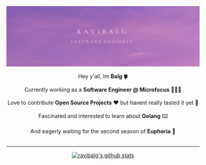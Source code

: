 ![Top Poster](https://raw.githubusercontent.com/ravibalg-aj/ravibalg-aj/master/balg_posterD.png)

<p align="center">
  Hey y'all, Im <b color="#ff0000">Balg 🍀</b> 
  <br>
  <br>
  Currently working as a <b>Software Engineer @ Microfocus</b> 👨🏻‍💻
  <br>
  <br>
  Love to contribute <b>Open Source Projects</b> ❤️ but havent really tasted it yet 😬
  <br>
  <br>
  Fascinated and interested to learn about <b>Golang</b> ⌨️
  <br>
  <br>
  And eagerly waiting for the second season of <b>Euphoria</b> 🌈
  <br>
  <br>
  <hr size="5"></hr>
  </p>
  <p align="center">
  <a href="https://github.com/ravibalg-aj" align="center">
  <img src="https://github-readme-stats.vercel.app/api?username=ravibalg-aj&count_private=true&hide_border=true&show_icons=false&theme=buefy" 
       alt="ravibalg's github stats"/></a>        
</p>


